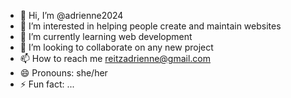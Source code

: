 - 👋 Hi, I’m @adrienne2024
- 👀 I’m interested in helping people create and maintain websites
- 🌱 I’m currently learning web development
- 💞️ I’m looking to collaborate on any new project
- 📫 How to reach me reitzadrienne@gmail.com
- 😄 Pronouns: she/her
- ⚡ Fun fact: ...

<!---
adrienne2024/adrienne2024 is a ✨ special ✨ repository because its `README.md` (this file) appears on your GitHub profile.
You can click the Preview link to take a look at your changes.
--->
